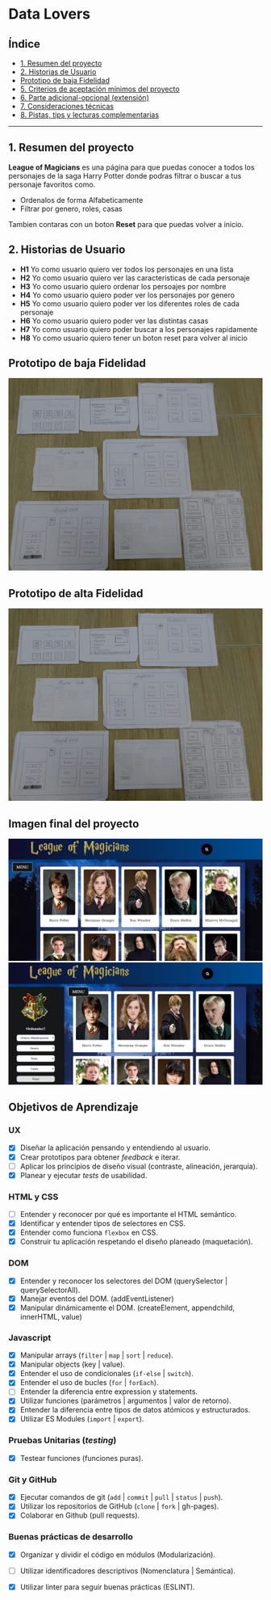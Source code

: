# Data Lovers

## Índice

* [1. Resumen del proyecto](#1-Resumen-del-proyecto)
* [2. Historias de Usuario](#2-Historias-de-Usuario)
* [Prototipo de baja Fidelidad](#4-Prototipo-de-baja-Fidelidad)
* [5. Criterios de aceptación mínimos del proyecto](#5-criterios-de-aceptación-mínimos-del-proyecto)
* [6. Parte adicional-opcional (extensión)](#6-parte-adicional-opcional-extensión)
* [7. Consideraciones técnicas](#7-consideraciones-técnicas)
* [8. Pistas, tips y lecturas complementarias](#8-pistas-tips-y-lecturas-complementarias)

***

## 1. Resumen del proyecto

**League of Magicians** es una página para que puedas conocer a todos los personajes de la saga Harry Potter donde podras filtrar o buscar a tus personaje favoritos como.

- Ordenalos de forma Alfabeticamente
- Filtrar por genero, roles, casas

Tambien contaras con un boton **Reset** para que puedas volver a inicio.

## 2. Historias de Usuario

- **H1** Yo como usuario quiero ver todos los personajes en una lista
- **H2** Yo como usuario quiero ver las caracteristicas de cada personaje
- **H3** Yo como usuario quiero ordenar los persoajes por nombre
- **H4** Yo como usuario quiero poder ver los personajes por genero
- **H5** Yo como usuario quiero poder ver los diferentes roles de cada personaje
- **H6** Yo como usuario quiero poder ver las distintas casas
- **H7** Yo como usuario quiero poder buscar a los personajes rapidamente
- **H8** Yo como usuario quiero tener un boton reset para volver al inicio

## Prototipo de baja Fidelidad

![hola](img/1a.jpeg)

## Prototipo de alta Fidelidad

![hola](img/1a.jpeg)

## Imagen final del proyecto
![hola](img/1F.PNG)
![hola](img/2f.PNG)

## Objetivos de Aprendizaje

### UX

- [x] Diseñar la aplicación pensando y entendiendo al usuario.
- [x] Crear prototipos para obtener _feedback_ e iterar.
- [ ] Aplicar los principios de diseño visual (contraste, alineación, jerarquía).
- [x] Planear y ejecutar _tests_ de usabilidad.

### HTML y CSS

- [ ] Entender y reconocer por qué es importante el HTML semántico.
- [x] Identificar y entender tipos de selectores en CSS.
- [x] Entender como funciona `flexbox` en CSS.
- [x] Construir tu aplicación respetando el diseño planeado (maquetación).

### DOM

- [x] Entender y reconocer los selectores del DOM (querySelector | querySelectorAll).
- [x] Manejar eventos del DOM. (addEventListener)
- [x] Manipular dinámicamente el DOM. (createElement, appendchild, innerHTML, value)

### Javascript

- [x] Manipular arrays (`filter` | `map` | `sort` | `reduce`).
- [x] Manipular objects (key | value).
- [x] Entender el uso de condicionales (`if-else` | `switch`).
- [x] Entender el uso de bucles (`for` | `forEach`).
- [ ] Entender la diferencia entre expression y statements.
- [x] Utilizar funciones (parámetros | argumentos | valor de retorno).
- [x] Entender la diferencia entre tipos de datos atómicos y estructurados.
- [x] Utilizar ES Modules (`import` | `export`).

### Pruebas Unitarias (_testing_)
- [x] Testear funciones (funciones puras).

### Git y GitHub
- [x] Ejecutar comandos de git (`add` | `commit` | `pull` | `status` | `push`).
- [x] Utilizar los repositorios de GitHub (`clone` | `fork` | gh-pages).
- [x] Colaborar en Github (pull requests).

### Buenas prácticas de desarrollo
- [x] Organizar y dividir el código en módulos (Modularización).
- [ ] Utilizar identificadores descriptivos (Nomenclatura | Semántica).
- [x] Utilizar linter para seguir buenas prácticas (ESLINT).



